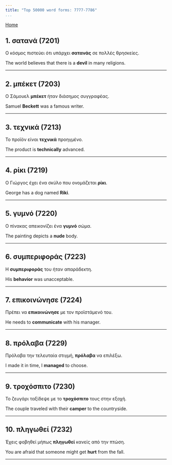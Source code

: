 ```yaml
---
title: "Top 50000 word forms: 7777-7786"
...
```


[Home](./) 

## 1. σατανά (7201)

Ο κόσμος πιστεύει ότι υπάρχει **σατανάς** σε πολλές θρησκείες.

The world believes that there is a **devil** in many religions.

---

## 2. μπέκετ (7203)

Ο Σάμουελ **μπέκετ** ήταν διάσημος συγγραφέας.

Samuel **Beckett** was a famous writer.

---

## 3. τεχνικά (7213)

Το προϊόν είναι **τεχνικά** προηγμένο.

The product is **technically** advanced.

---

## 4. ρίκι (7219)

Ο Γιώργος έχει ένα σκύλο που ονομάζεται **ρίκι**.  

George has a dog named **Riki**.

---

## 5. γυμνό (7220)

Ο πίνακας απεικονίζει ένα **γυμνό** σώμα.

The painting depicts a **nude** body.

---

## 6. συμπεριφοράς (7223)

Η **συμπεριφοράς** του ήταν απαράδεκτη.

His **behavior** was unacceptable.

---

## 7. επικοινώνησε (7224)

Πρέπει να **επικοινώνησε** με τον προϊστάμενό του.  

He needs to **communicate** with his manager.

---

## 8. πρόλαβα (7229)

Πρόλαβα την τελευταία στιγμή, **πρόλαβα** να επιλέξω.

I made it in time, I **managed** to choose.

---

## 9. τροχόσπιτο (7230)

Το ζευγάρι ταξίδεψε με το **τροχόσπιτο** τους στην εξοχή.  

The couple traveled with their **camper** to the countryside.

---

## 10. πληγωθεί (7232)

Έχεις φοβηθεί μήπως **πληγωθεί** κανείς από την πτώση.  

You are afraid that someone might get **hurt** from the fall.

---


